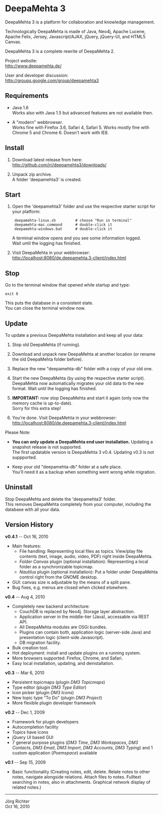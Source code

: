 
DeepaMehta 3
============

DeepaMehta 3 is a platform for collaboration and knowledge management.

Technologically DeepaMehta is made of Java, Neo4j, Apache Lucene, Apache Felix, Jersey, Javascript/AJAX, jQuery, jQuery-UI, and HTML5 Canvas.

DeepaMehta 3 is a complete rewrite of DeepaMehta 2.

Project website:  
<http://www.deepamehta.de/>

User and developer discussion:  
<http://groups.google.com/group/deepamehta3>


Requirements
------------

* Java 1.6  
  Works also with Java 1.5 but advanced features are not available then.

* A "modern" webbrowser.  
  Works fine with Firefox 3.6, Safari 4, Safari 5. Works mostly fine with Chrome 5 and Chrome 6. Doesn't work with IE8.


Install
-------

1. Download latest release from here:  
   <http://github.com/jri/deepamehta3/downloads/>

2. Unpack zip archive.  
   A folder 'deepamehta3' is created.


Start
-----

1. Open the 'deepamehta3' folder and use the respective starter script for your platform:

        deepamehta-linux.sh         # choose "Run in terminal"
        deepamehta-mac.command      # double-click it
        deepamehta-windows.bat      # double-click it

   A terminal window opens and you see some information logged.  
   Wait until the logging has finished.

2. Visit DeepaMehta in your webbrowser:  
   <http://localhost:8080/de.deepamehta.3-client/index.html>


Stop
----

Go to the terminal window that opened while startup and type:

    exit 0

This puts the database in a consistent state.  
You can close the terminal window now.


Update
------

To update a previous DeepaMehta installation and keep all your data:

1. Stop old DeepaMehta (if running).

2. Download and unpack new DeepaMehta at another location (or rename the old DeepaMehta folder before).

3. Replace the new "deepamehta-db" folder with a copy of your old one.

4. Start the new DeepaMehta (by using the respective starter script).  
   DeepaMehta now automatically migrates your old data to the new format.
   Wait until the logging has finished.

5. **IMPORTANT:** now stop DeepaMehta and start it again (only now the memory cache is up-to-date).  
   Sorry for this extra step!

6. You're done. Visit DeepaMehta in your webbrowser:  
   <http://localhost:8080/de.deepamehta.3-client/index.html>

Please Note:

* **You can only update a DeepaMehta end user installation.** Updating a snapshot release is not supported.  
  The first updatable version is DeepaMehta 3 v0.4. Updating v0.3 is not suppported.

* Keep your old "deepamehta-db" folder at a safe place.  
  You'll need it as a backup when something went wrong while migration.


Uninstall
---------

Stop DeepaMehta and delete the 'deepamehta3' folder.  
This removes DeepaMehta completely from your computer, including the database with all your data.


Version History
---------------

**v0.4.1** -- Oct 16, 2010

* Main features:
    * File handling: Representing local files as topics.
      View/play file contents (text, image, audio, video, PDF) right inside DeepaMehta.
    * *Folder Canvas* plugin (optional installation): Representing a local folder as a synchronizable topicmap.
    * *Nautilus* plugin (optional installation): Put a folder under DeepaMehta control right from the GNOME desktop.
* GUI: canvas size is adjustable by the means of a split pane.
* Bug fixes, e.g. menus are closed when clicked elsewhere.

**v0.4** -- Aug 4, 2010

* Completely new backend architecture:
    * CouchDB is replaced by Neo4j. Storage layer abstraction.
    * Application server in the middle-tier (Java), accessable via REST API.
    * All DeepaMehta modules are OSGi bundles.
    * Plugins can contain both, application logic (server-side Java) and presentation logic (client-side Javascript).
    * DB migration facility.
* Bulk creation tool.
* Hot deployment: install and update plugins on a running system.
* More browsers supported: Firefox, Chrome, and Safari.
* Easy local installation, updating, and deinstallation.

**v0.3** -- Mar 6, 2010

* Persistent topicmaps (plugin *DM3 Topicmaps*)
* Type editor (plugin *DM3 Type Editor*)
* Icon picker (plugin *DM3 Icons*)
* New topic type "To Do" (plugin *DM3 Project*)
* More flexible plugin developer framework

**v0.2** -- Dec 1, 2009

* Framework for plugin developers
* Autocompletion facility
* Topics have icons
* jQuery UI based GUI
* 7 general purpose plugins (*DM3 Time*, *DM3 Workspaces*, *DM3 Contacts*, *DM3 Email*, *DM3 Import*, *DM3 Accounts*, *DM3 Typing*) and 1 custom application (*Poemspace*) available

**v0.1** -- Sep 15, 2009

* Basic functionality (Creating notes, edit, delete. Relate notes to other notes, navigate alongside relations. Attach files to notes. Fulltext searching in notes, also in attachments. Graphical network display of related notes.)


------------
Jörg Richter  
Oct 16, 2010
